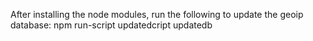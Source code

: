 After installing the node modules, run the following to update the geoip database:
    npm run-script updatedcript updatedb
